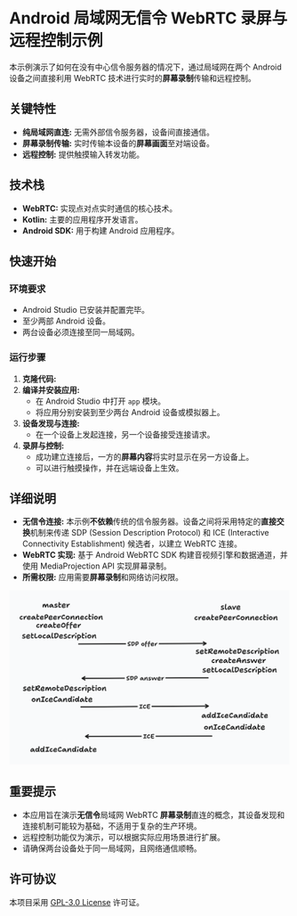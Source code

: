 # Android 局域网无信令 WebRTC 录屏与远程控制示例

本示例演示了如何在没有中心信令服务器的情况下，通过局域网在两个 Android 设备之间直接利用 WebRTC 技术进行实时的**屏幕录制**传输和远程控制。

## 关键特性

* **纯局域网直连:** 无需外部信令服务器，设备间直接通信。
* **屏幕录制传输:** 实时传输本设备的**屏幕画面**至对端设备。
* **远程控制:** 提供触摸输入转发功能。

## 技术栈

* **WebRTC:** 实现点对点实时通信的核心技术。
* **Kotlin:** 主要的应用程序开发语言。
* **Android SDK:** 用于构建 Android 应用程序。

## 快速开始

### 环境要求

* Android Studio 已安装并配置完毕。
* 至少两部 Android 设备。
* 两台设备必须连接至同一局域网。

### 运行步骤

1.  **克隆代码:**
2.  **编译并安装应用:**
    * 在 Android Studio 中打开 `app` 模块。
    * 将应用分别安装到至少两台 Android 设备或模拟器上。
3.  **设备发现与连接:**
    * 在一个设备上发起连接，另一个设备接受连接请求。
4.  **录屏与控制:**
    * 成功建立连接后，一方的**屏幕内容**将实时显示在另一方设备上。
    * 可以进行触摸操作，并在远端设备上生效。

## 详细说明

* **无信令连接:** 本示例**不依赖**传统的信令服务器。设备之间将采用特定的**直接交换**机制来传递 SDP (Session Description Protocol) 和 ICE (Interactive Connectivity Establishment) 候选者，以建立 WebRTC 连接。
* **WebRTC 实现:** 基于 Android WebRTC SDK 构建音视频引擎和数据通道，并使用 MediaProjection API 实现屏幕录制。
* **所需权限:** 应用需要**屏幕录制**和网络访问权限。

![](signalingflow.webp)

## 重要提示

* 本应用旨在演示**无信令**局域网 WebRTC **屏幕录制**直连的概念，其设备发现和连接机制可能较为基础，不适用于复杂的生产环境。
* 远程控制功能仅为演示，可以根据实际应用场景进行扩展。
* 请确保两台设备处于同一局域网，且网络通信顺畅。

## 许可协议

本项目采用 [GPL-3.0 License](LICENSE) 许可证。